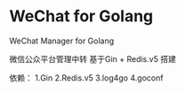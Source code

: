 # WeChat for Golang
WeChat Manager for Golang 


微信公众平台管理中转 基于Gin + Redis.v5 搭建

依赖：
   1.Gin
   2.Redis.v5
   3.log4go
   4.goconf
   
   
   

  

 

